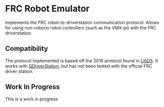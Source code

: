 # FRC Robot Emulator

Implements the FRC robot-to-driverstation communication protocol.
Allows for using non-roborio robot controllers (such as the VMX-pi) with the FRC driverstation.

## Compatibility
The protocol implemented is based off the 2016 protocol found in [LibDS](https://github.com/FRC-Utilities/LibDS). It works with [QDriverStation](https://github.com/FRC-Utilities/QDriverStation), but has not been tested with the official FRC driver station.

## Work In Progress
This is a work in progress